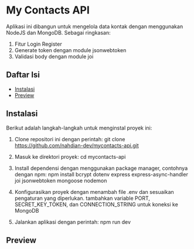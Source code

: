 # My Contacts API

Aplikasi ini dibangun untuk mengelola data kontak dengan menggunakan NodeJS dan MongoDB.
Sebagai ringkasan: 
  1. Fitur Login Register
  2. Generate token dengan module jsonwebtoken
  3. Validasi body dengan module joi

## Daftar Isi
- [Instalasi](#instalasi)
- [Preview](#preview)

## Instalasi
Berikut adalah langkah-langkah untuk menginstal proyek ini:

1. Clone repositori ini dengan perintah:
git clone https://github.com/nahdian-dev/mycontacts-api.git

3. Masuk ke direktori proyek:
cd mycontacts-api

5. Install dependensi dengan menggunakan package manager, contohnya dengan npm:
npm install bcrypt dotenv express express-async-handler joi jsonwebtoken mongoose nodemon

6. Konfigurasikan proyek dengan menambah file .env dan sesuaikan pengaturan yang diperlukan.
   tambahkan variable PORT, SECRET_KEY_TOKEN, dan CONNECTION_STRING untuk koneksi ke MongoDB

7. Jalankan aplikasi dengan perintah:
npm run dev

## Preview
